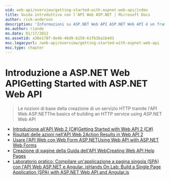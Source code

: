 ```yaml
---
uid: web-api/overview/getting-started-with-aspnet-web-api/index
title: Guida introduttiva con l'API Web ASP.NET | Microsoft Docs
author: rick-anderson
description: 'Informazioni su ASP.NET Web API ASP.NET Web API è un framework che rende più semplice compilare servizi HTTP che soddisfano una vasta gamma di client, inclusi i browser...'
ms.author: riande
ms.date: 01/17/2012
ms.assetid: a36e178f-de46-46d9-b150-61fb3ba1b4d3
msc.legacyurl: /web-api/overview/getting-started-with-aspnet-web-api
msc.type: chapter
---
```

<a name="getting-started-with-aspnet-web-api"></a><span data-ttu-id="b31f9-103">Introduzione a ASP.NET Web API</span><span class="sxs-lookup"><span data-stu-id="b31f9-103">Getting Started with ASP.NET Web API</span></span>
====================
> <span data-ttu-id="b31f9-104">Le nozioni di base della creazione di un servizio HTTP tramite l'API Web ASP.NET</span><span class="sxs-lookup"><span data-stu-id="b31f9-104">The basics of building an HTTP service using ASP.NET Web API</span></span>


- [<span data-ttu-id="b31f9-105">Introduzione all'API Web 2 (C#)</span><span class="sxs-lookup"><span data-stu-id="b31f9-105">Getting Started with Web API 2 (C#)</span></span>](tutorial-your-first-web-api.md)
- [<span data-ttu-id="b31f9-106">Risultati delle azioni nell'API Web 2</span><span class="sxs-lookup"><span data-stu-id="b31f9-106">Action Results in Web API 2</span></span>](action-results.md)
- [<span data-ttu-id="b31f9-107">Usare l'API Web con Web Form ASP.NET</span><span class="sxs-lookup"><span data-stu-id="b31f9-107">Using Web API with ASP.NET Web Forms</span></span>](using-web-api-with-aspnet-web-forms.md)
- [<span data-ttu-id="b31f9-108">Creazione di pagine della Guida dell'API Web</span><span class="sxs-lookup"><span data-stu-id="b31f9-108">Creating Web API Help Pages</span></span>](creating-api-help-pages.md)
- [<span data-ttu-id="b31f9-109">Laboratorio pratico: Compilare un'applicazione a pagina singola (SPA) con l'API Web ASP.NET e Angular. js</span><span class="sxs-lookup"><span data-stu-id="b31f9-109">Hands On Lab: Build a Single Page Application (SPA) with ASP.NET Web API and Angular.js</span></span>](build-a-single-page-application-spa-with-aspnet-web-api-and-angularjs.md)
